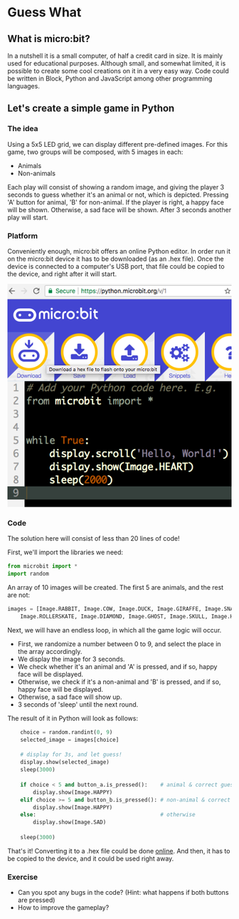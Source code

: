 # Guess What

## What is micro:bit?

In a nutshell it is a small computer, of half a credit card in size. It is mainly used for educational purposes. Although small, and somewhat limited, it is possible to create some cool creations on it in a very easy way. Code could be written in Block, Python and JavaScript among other programming languages.

## Let's create a simple game in Python

### The idea

Using a 5x5 LED grid, we can display different pre-defined images. For this game, two groups will be composed, with 5 images in each:

- Animals
- Non-animals

Each play will consist of showing a random image, and giving the player 3 seconds to guess whether it's an animal or not, which is depicted. Pressing 'A' button for animal, 'B' for non-animal. If the player is right, a happy face will be shown. Otherwise, a sad face will be shown. After 3 seconds another play will start.

### Platform

Conveniently enough, micro:bit offers an online Python editor. In order run it on the micro:bit device it has to be  downloaded (as an .hex file). Once the device is connected to a computer's USB port, that file could be copied to the device, and right after it will start.

![micro:bit python](images/python_editor.png)

### Code

The solution here will consist of less than 20 lines of code!

First, we'll import the libraries we need:
```python
from microbit import *
import random
```

An array of 10 images will be created. The first 5 are animals, and the rest are not:
```python
images = [Image.RABBIT, Image.COW, Image.DUCK, Image.GIRAFFE, Image.SNAKE, 
    Image.ROLLERSKATE, Image.DIAMOND, Image.GHOST, Image.SKULL, Image.HOUSE]
```

Next, we will have an endless loop, in which all the game logic will occur.

- First, we randomize a number between 0 to 9, and select the place in the array accordingly.
- We display the image for 3 seconds.
- We check whether it's an animal and 'A' is pressed, and if so, happy face will be displayed.
- Otherwise, we check if it's a non-animal and 'B' is pressed, and if so, happy face will be displayed.
- Otherwise, a sad face will show up.
- 3 seconds of 'sleep' until the next round.

The result of it in Python will look as follows:

```python
    choice = random.randint(0, 9)
    selected_image = images[choice]
    
    # display for 3s, and let guess!
    display.show(selected_image)
    sleep(3000)
    
    if choice < 5 and button_a.is_pressed():    # animal & correct guess
        display.show(Image.HAPPY)
    elif choice >= 5 and button_b.is_pressed(): # non-animal & correct guess
        display.show(Image.HAPPY)
    else:                                       # otherwise
        display.show(Image.SAD)
        
    sleep(3000)
```

That's it! Converting it to a .hex file could be done [online](https://python.microbit.org/). And then, it has to be copied to the device, and it could be used right away.

### Exercise

- Can you spot any bugs in the code? (Hint: what happens if both buttons are pressed)
- How to improve the gameplay?